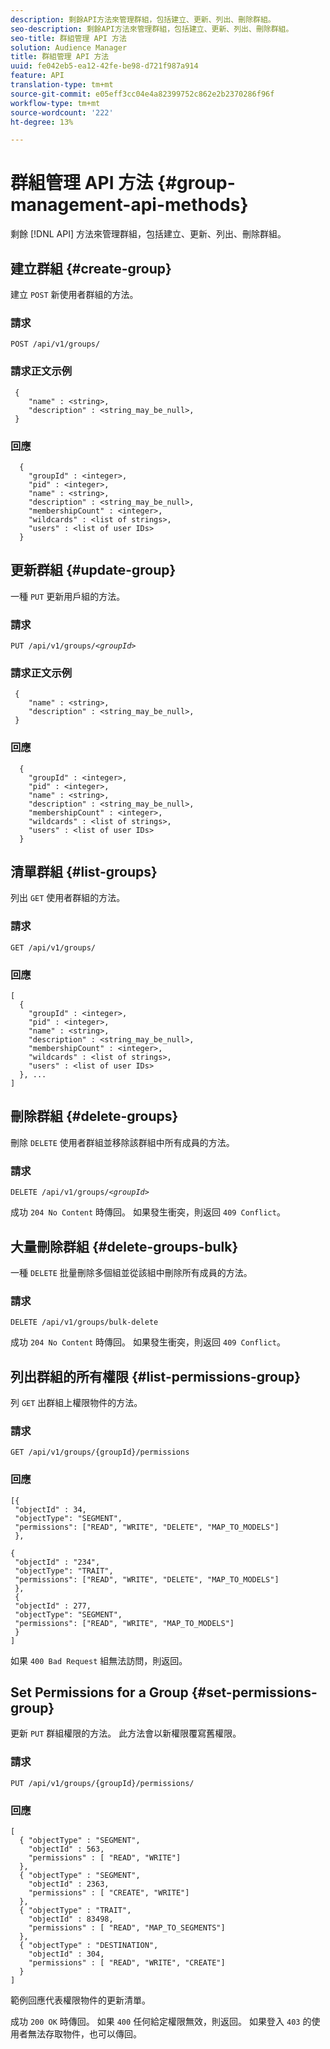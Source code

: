 ```yaml
---
description: 剩餘API方法來管理群組，包括建立、更新、列出、刪除群組。
seo-description: 剩餘API方法來管理群組，包括建立、更新、列出、刪除群組。
seo-title: 群組管理 API 方法
solution: Audience Manager
title: 群組管理 API 方法
uuid: fe042eb5-ea12-42fe-be98-d721f987a914
feature: API
translation-type: tm+mt
source-git-commit: e05eff3cc04e4a82399752c862e2b2370286f96f
workflow-type: tm+mt
source-wordcount: '222'
ht-degree: 13%

---
```



# 群組管理 API 方法 {#group-management-api-methods}

剩餘 [!DNL API] 方法來管理群組，包括建立、更新、列出、刪除群組。

<!-- c_rest_api_user_man_group.xml -->

## 建立群組 {#create-group}

建立 `POST` 新使用者群組的方法。

<!-- r_rest_api_group_create.xml -->

### 請求

`POST /api/v1/groups/`

### 請求正文示例

```
 {
    "name" : <string>,
    "description" : <string_may_be_null>,
 }
```

### 回應

```
  {
    "groupId" : <integer>,
    "pid" : <integer>,
    "name" : <string>,
    "description" : <string_may_be_null>,
    "membershipCount" : <integer>,
    "wildcards" : <list of strings>,
    "users" : <list of user IDs>
  }
```

## 更新群組 {#update-group}

一種 `PUT` 更新用戶組的方法。

<!--
r_rest_api_group_update.xml
-->

### 請求

`PUT /api/v1/groups/`*`<groupId>`*

### 請求正文示例

```
 {
    "name" : <string>,
    "description" : <string_may_be_null>,
 }
```

### 回應

```
  {
    "groupId" : <integer>,
    "pid" : <integer>,
    "name" : <string>,
    "description" : <string_may_be_null>,
    "membershipCount" : <integer>,
    "wildcards" : <list of strings>,
    "users" : <list of user IDs>
  }
```

## 清單群組 {#list-groups}

列出 `GET` 使用者群組的方法。

<!--
r_rest_api_group_list.xml
-->

### 請求

`GET /api/v1/groups/`

### 回應

```
[
  { 
    "groupId" : <integer>,
    "pid" : <integer>,
    "name" : <string>,
    "description" : <string_may_be_null>,
    "membershipCount" : <integer>,
    "wildcards" : <list of strings>,
    "users" : <list of user IDs>
  }, ...
]
```

## 刪除群組 {#delete-groups}

刪除 `DELETE` 使用者群組並移除該群組中所有成員的方法。

<!-- r_rest_api_group_delete.xml -->

### 請求

`DELETE /api/v1/groups/`*`<groupId>`*

成功 `204 No Content` 時傳回。 如果發生衝突，則返回 `409 Conflict`。

## 大量刪除群組 {#delete-groups-bulk}

一種 `DELETE` 批量刪除多個組並從該組中刪除所有成員的方法。

<!-- r_rest_api_group_delete_bulk.xml -->

### 請求

`DELETE /api/v1/groups/bulk-delete`

成功 `204 No Content` 時傳回。 如果發生衝突，則返回 `409 Conflict`。

## 列出群組的所有權限 {#list-permissions-group}

列 `GET` 出群組上權限物件的方法。

<!-- r_rest_api_perm_list_group.xml -->

### 請求

`GET /api/v1/groups/{groupId}/permissions`

### 回應

```
[{
 "objectId" : 34,
 "objectType": "SEGMENT",
 "permissions": ["READ", "WRITE", "DELETE", "MAP_TO_MODELS"]
 },

{
 "objectId" : "234",
 "objectType": "TRAIT",
 "permissions": ["READ", "WRITE", "DELETE", "MAP_TO_MODELS"]
 },
 {
 "objectId" : 277,
 "objectType": "SEGMENT",
 "permissions": ["READ", "WRITE", "MAP_TO_MODELS"]
 }
]
```

如果 `400 Bad Request` 組無法訪問，則返回。

## Set Permissions for a Group {#set-permissions-group}

更新 `PUT` 群組權限的方法。 此方法會以新權限覆寫舊權限。

<!-- r_rest_api_perm_set.xml -->

### 請求

`PUT /api/v1/groups/{groupId}/permissions/`

### 回應

```
[ 
  { "objectType" : "SEGMENT",
    "objectId" : 563,
    "permissions" : [ "READ", "WRITE"]
  },
  { "objectType" : "SEGMENT",
    "objectId" : 2363,
    "permissions" : [ "CREATE", "WRITE"]
  },
  { "objectType" : "TRAIT",
    "objectId" : 83498,
    "permissions" : [ "READ", "MAP_TO_SEGMENTS"]
  },
  { "objectType" : "DESTINATION",
    "objectId" : 304,
    "permissions" : [ "READ", "WRITE", "CREATE"]
  }
]
```

範例回應代表權限物件的更新清單。

成功 `200 OK` 時傳回。 如果 `400` 任何給定權限無效，則返回。 如果登入 `403` 的使用者無法存取物件，也可以傳回。